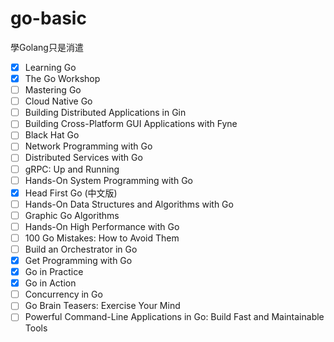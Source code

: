 # go-basic

學Golang只是消遣

- [x] Learning Go 
- [x] The Go Workshop
- [ ] Mastering Go
- [ ] Cloud Native Go
- [ ] Building Distributed Applications in Gin
- [ ] Building Cross-Platform GUI Applications with Fyne
- [ ] Black Hat Go
- [ ] Network Programming with Go
- [ ] Distributed Services with Go
- [ ] gRPC: Up and Running
- [ ] Hands-On System Programming with Go
- [x] Head First Go (中文版)
- [ ] Hands-On Data Structures and Algorithms with Go
- [ ] Graphic Go Algorithms
- [ ] Hands-On High Performance with Go
- [ ] 100 Go Mistakes: How to Avoid Them
- [ ] Build an Orchestrator in Go
- [x] Get Programming with Go
- [x] Go in Practice
- [x] Go in Action
- [ ] Concurrency in Go
- [ ] Go Brain Teasers: Exercise Your Mind
- [ ] Powerful Command-Line Applications in Go: Build Fast and Maintainable Tools
